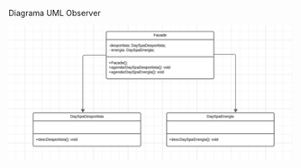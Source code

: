 Diagrama UML Observer

<img src="../img/Facade.png" alt="Diagrama de Classe UML" style="zoom: 150%;" />